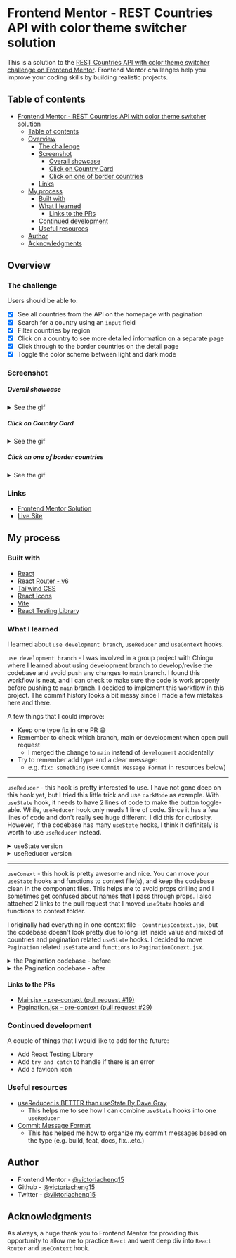 # Frontend Mentor - REST Countries API with color theme switcher solution

This is a solution to the [REST Countries API with color theme switcher challenge on Frontend Mentor](https://www.frontendmentor.io/challenges/rest-countries-api-with-color-theme-switcher-5cacc469fec04111f7b848ca). Frontend Mentor challenges help you improve your coding skills by building realistic projects. 

## Table of contents

- [Frontend Mentor - REST Countries API with color theme switcher solution](#frontend-mentor---rest-countries-api-with-color-theme-switcher-solution)
  - [Table of contents](#table-of-contents)
  - [Overview](#overview)
    - [The challenge](#the-challenge)
    - [Screenshot](#screenshot)
        - [Overall showcase](#overall-showcase)
        - [Click on Country Card](#click-on-country-card)
        - [Click on one of border countries](#click-on-one-of-border-countries)
    - [Links](#links)
  - [My process](#my-process)
    - [Built with](#built-with)
    - [What I learned](#what-i-learned)
      - [Links to the PRs](#links-to-the-prs)
    - [Continued development](#continued-development)
    - [Useful resources](#useful-resources)
  - [Author](#author)
  - [Acknowledgments](#acknowledgments)

## Overview

### The challenge

Users should be able to:

- [x] See all countries from the API on the homepage with pagination
- [x] Search for a country using an `input` field
- [x] Filter countries by region
- [x] Click on a country to see more detailed information on a separate page
- [x] Click through to the border countries on the detail page
- [x] Toggle the color scheme between light and dark mode

### Screenshot

##### Overall showcase
<details close>
<summary>See the gif</summary>

![chrome_9P6ClJGS7X](https://user-images.githubusercontent.com/35031228/192046277-d99a403e-00f0-447d-8853-8b1a519e55ef.gif)

</details>

##### Click on Country Card
<details close>
<summary>See the gif</summary>

![chrome_hPrIbgFHI8](https://user-images.githubusercontent.com/35031228/192046501-9aab5cf4-3b93-4418-99c8-82e0011d6207.gif)

</details>

##### Click on one of border countries
<details close>
<summary>See the gif</summary>

![chrome_B7hmXk7BNL](https://user-images.githubusercontent.com/35031228/192047067-c37947d5-4b7f-452c-b6dd-0b6aee68f3d6.gif)

</details>

### Links

- [Frontend Mentor Solution](https://www.frontendmentor.io/solutions/rest-countries-api-app-using-react-and-tailwind-css-UmYlY2vzaB)
- [Live Site](https://fem-rest-countries-api-vc.vercel.app/)

## My process

### Built with

- [React](https://reactjs.org/)
- [React Router - v6](https://reactrouter.com/en/v6.3.0)
- [Tailwind CSS](https://tailwindcss.com/)
- [React Icons](https://react-icons.github.io/react-icons/)
- [Vite](https://vitejs.dev/)
- [React Testing Library](https://testing-library.com/docs/react-testing-library/intro/)

### What I learned

I learned about `use development branch`, `useReducer` and `useContext` hooks.

`use development branch` - I was involved in a group project with Chingu where I learned about using development branch to develop/revise the codebase and avoid push any changes to `main` branch. I found this workflow is neat, and I can check to make sure the code is work properly before pushing to `main` branch. I decided to implement this workflow in this project. The commit history looks a bit messy since I made a few mistakes here and there.

A few things that I could improve:
- Keep one type fix in one PR 😅
- Remember to check which branch, main or development when open pull request
  - I merged the change to `main` instead of `development` accidentally
- Try to remember add type and a clear message:
  - e.g. `fix: something` (see `Commit Message Format` in resources below)

<hr>

`useReducer` - this hook is pretty interested to use. I have not gone deep on this hook yet, but I tried this little trick and use `darkMode` as example. With `useState` hook, it needs to have 2 lines of code to make the button toggle-able. While, `useReducer` hook only needs 1 line of code. Since it has a few lines of code and don't really see huge different. I did this for curiosity. However, if the codebase has many `useState` hooks, I think it definitely is worth to use `useReducer` instead. 

<details close>
<summary>useState version</summary>

```js
const [darkMode, setDarkMode] = useState(false);
const setMode = () => setDarkMode(!darkMode);

<HeaderBar onClick={setMode} isDark={darkMode} />

// the button
<button
  type="button"
  onClick={onClick}
>
  {isDark ? <DarkTheme /> : <LightTheme />}
</button>
```
</details>

<details close>
<summary>useReducer version</summary>

```js
const [darkMode, setDarkMode] = useReducer((prevMode) => !prevMode, false);

<HeaderBar onClick={setMode} isDark={darkMode} />

// the button
<button
  type="button"
  onClick={onClick}
>
  {isDark ? <DarkTheme /> : <LightTheme />}
</button>
```
</details>

<hr>

`useConext` - this hook is pretty awesome and nice. You can move your `useState` hooks and functions to context file(s), and keep the codebase clean in the component files. This helps me to avoid props drilling and I sometimes get confused about names that I pass through props. I also attached 2 links to the pull request that I moved `useState` hooks and functions to context folder. 

I originally had everything in one context file - `CountriesContext.jsx`, but the codebase doesn't look pretty due to long list inside value and mixed of countries and pagination related `useState` hooks. I decided to move `Pagination` related `useState` and `functions` to `PaginationConext.jsx`.

<details close>
<summary>the Pagination codebase - before</summary>

```js
function Pagination() {
  const [countriesPerPage] = useState(12);
  const [currentPage, setCurrentPage] = useState(1);
  const [startPage, setStartPage] = useState(0);
  const [endPage, setEndPage] = useState(5);

  const idxOfLastCountries = currentPage * countriesPerPage;
  const idxOfFirstCountries = idxOfLastCountries - countriesPerPage;
  const currentCountries = list.slice(idxOfFirstCountries, idxOfLastCountries);

  const totalPages = Math.ceil(list.length / countriesPerPage); // 21
  const pageNumbers = [...new Array(totalPages + 1).keys()].slice(1);
  const displayPages = pageNumbers.slice(startPage, endPage);

  const handleNext = (page) => {
    const FIVE = displayPages.length;
    const condition = page <= Math.floor(FIVE / 2);
    if (condition) {
      setCurrentPage(page + 1);
      setStartPage(0);
      setEndPage(5);
    } else {
      setCurrentPage(page >= totalPages ? totalPages : page + 1);
      setStartPage(page >= totalPages - 2 ? totalPages - 5 : startPage + 1);
      setEndPage(page >= totalPages ? totalPages : endPage + 1);
    }
  };

  const handlePrev = (page) => {
    const condition = page > totalPages - 2;
    if (condition) {
      setCurrentPage(page - 1);
      setStartPage(condition ? totalPages - 5 : startPage - 1);
      setEndPage(condition ? totalPages : endPage - 1);
    } else {
      setCurrentPage(page <= 1 ? 1 : page - 1);
      setStartPage(startPage <= 0 ? 0 : startPage - 1);
      setEndPage(endPage <= 5 ? 5 : endPage - 1);
    }
  };

  return (
    <section className="flex items-center justify-center gap-4">
      {/* remove for display purpose */}
    </section>
  );
}
```

</details>

<details close>
<summary>the Pagination codebase - after</summary>

```js
import React, { useContext } from 'react';
import PaginationContext from '../../context/PaginationContext';

function Pagination() {
  const { currentPage, displayPages, handleNext, handlePrev } =
    useContext(PaginationContext);

  return (
    <section className="flex items-center justify-center gap-4">
      {/* remove for display purpose */}
    </section>
  );
}
```

</details>

#### Links to the PRs

- [Main.jsx - pre-context (pull request #19)](https://github.com/victoriacheng15/fem-rest-countries-api/pull/19/files)
- [Pagination.jsx - pre-context (pull request #29)](https://github.com/victoriacheng15/fem-rest-countries-api/pull/29)

### Continued development

A couple of things that I would like to add for the future:
-  Add React Testing Library
-  Add `try and catch` to handle if there is an error
-  Add a favicon icon

### Useful resources

- [useReducer is BETTER than useState By Dave Gray](https://www.youtube.com/watch?v=26ogBZXeBwc&list=PL0Zuz27SZ-6PSdiQpSxO9zxvB0ns6m3ta&index=4&t=3s) 
  - This helps me to see how I can combine `useState` hooks into one `useReducer`
- [Commit Message Format](https://github.com/angular/angular/blob/main/CONTRIBUTING.md#commit)
  - This has helped me how to organize my commit messages based on the type (e.g. build, feat, docs, fix...etc.)


## Author

- Frontend Mentor - [@victoriacheng15](https://www.frontendmentor.io/profile/victoriacheng15)
- Github - [@victoriacheng15](https://github.com/victoriacheng15)
- Twitter - [@viktoriacheng15](https://twitter.com/viktoriacheng15)



## Acknowledgments

As always, a huge thank you to Frontend Mentor for providing this opportunity to allow me to practice `React` and went deep div into `React Router` and `useContext` hook.

